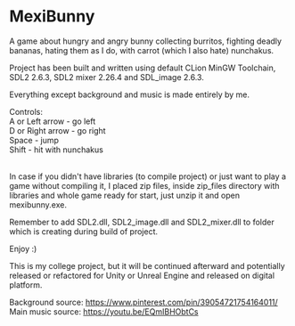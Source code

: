 # MexiBunny
A game about hungry and angry bunny collecting burritos, fighting deadly bananas, hating them as I do, with carrot
(which I also hate) nunchakus.

Project has been built and written using default CLion MinGW Toolchain, SDL2 2.6.3, SDL2 mixer 2.26.4 and SDL_image 
2.6.3.

Everything except background and music is made entirely by me.

Controls:<br/>
A or Left arrow - go left<br/>
D or Right arrow - go right<br/>
Space - jump<br/>
Shift - hit with nunchakus<br/><br/>

In case if you didn't have libraries (to compile project) or just want to play a game without compiling it, I placed 
zip files, inside zip_files directory with libraries and whole game ready for start, just unzip it and open 
mexibunny.exe.

Remember to add SDL2.dll, SDL2_image.dll and SDL2_mixer.dll to folder which is creating during build of project.

Enjoy :)

This is my college project, but it will be continued afterward and potentially released or refactored for Unity or 
Unreal Engine and released on digital platform.

Background source: https://www.pinterest.com/pin/39054721754164011/
Main music source: https://youtu.be/EQmIBHObtCs
